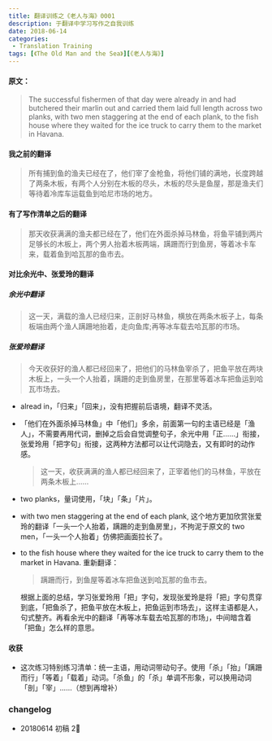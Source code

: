```yaml
---
title: 翻译训练之《老人与海》0001 
description: 于翻译中学习写作之自我训练
date: 2018-06-14
categories:
 - Translation Training
tags: [《The Old Man and the Sea》][《老人与海》]
---
```


#### 原文：

> The successful fishermen of that day were already in and had butchered their marlin out and carried them laid full length across two planks, with two men staggering at the end of each plank, to the fish house where they waited for the ice truck to carry them to the market in Havana.

#### 我之前的翻译

>  所有捕到鱼的渔夫已经在了，他们宰了金枪鱼，将他们铺的满地，长度跨越了两条木板，有两个人分别在木板的尽头，木板的尽头是鱼屋，那是渔夫们等待着冷库车运载鱼到哈尼市场的地方。

#### 有了写作清单之后的翻译

> 那天收获满满的渔夫都已经在了，他们在外面杀掉马林鱼，将鱼平铺到两片足够长的木板上，两个男人抬着木板两端，蹒跚而行到鱼房，等着冰卡车来，载着鱼到哈瓦那的鱼市去。

#### 对比余光中、张爱玲的翻译

##### 余光中翻译

> 这一天，满载的渔人已经归来，正剖好马林鱼，横放在两条木板子上，每条板端由两个渔人蹒跚地抬着，走向鱼库;再等冰车载去哈瓦那的市场。

##### 张爱玲翻译

> 今天收获好的渔人都已经回来了，把他们的马林鱼宰杀了，把鱼平放在两块木板上，一头一个人抬着，蹒跚的走到鱼房里，在那里等着冰车把鱼运到哈瓦市场去。

- alread in，「归来」「回来」，没有把握前后语境，翻译不灵活。

- 「他们在外面杀掉马林鱼」中「他们」多余，前面第一句的主语已经是「渔人」，不需要再用代词，删掉之后会自觉调整句子，余光中用「正……」衔接，张爱玲用「把字句」衔接，这两种方法都可以让代词隐去，又有即时的动作感。

  > 这一天，收获满满的渔人都已经回来了，正宰着他们的马林鱼，平放在两条木板上……

- two planks，量词使用，「块」「条」「片」。

- with two men staggering at the end of each plank, 这个地方更加欣赏张爱玲的翻译「一头一个人抬着，蹒跚的走到鱼房里」，不拘泥于原文的 two men，「一头一个人抬着」仿佛把画面拉长了。

- to the fish house where they waited for the ice truck to carry them to the market in Havana. 重新翻译：

  > 蹒跚而行，到鱼屋等着冰车把鱼送到哈瓦那的鱼市去。

  根据上面的总结，学习张爱玲用「把」字句，发现张爱玲是将「把」字句贯穿到底，「把鱼杀了，把鱼平放在木板上，把鱼运到市场去」，这样主语都是人，句式整齐。再看余光中的翻译「再等冰车载去哈瓦那的市场」，中间暗含着「把鱼」怎么样的意思。

#### 收获

- 这次练习特别练习清单：统一主语，用动词带动句子。使用「杀」「抬」「蹒跚而行」「等着」「载着」动词。「杀鱼」的「杀」单调不形象，可以换用动词「剖」「宰」……（想到再增补）



### changelog

- 20180614 初稿 2🍅

